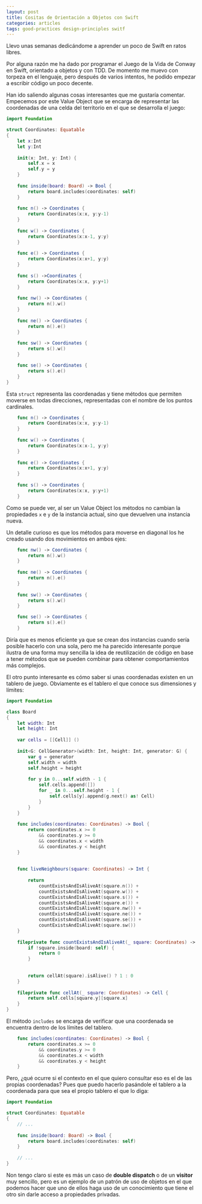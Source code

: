 ```yaml
---
layout: post
title: Cositas de Orientación a Objetos con Swift
categories: articles
tags: good-practices design-principles switf
---
```


Llevo unas semanas dedicándome a aprender un poco de Swift en ratos libres.

Por alguna razón me ha dado por programar el Juego de la Vida de Conway en Swift, orientado a objetos y con TDD. De momento me muevo con torpeza en el lenguaje, pero después de varios intentos, he podido empezar a escribir código un poco decente.

Han ido saliendo algunas cosas interesantes que me gustaría comentar. Empecemos por este Value Object que se encarga de representar las coordenadas de una celda del territorio en el que se desarrolla el juego:

```swift
import Foundation

struct Coordinates: Equatable
{
    let x:Int
    let y:Int
    
    init(x: Int, y: Int) {
        self.x = x
        self.y = y
    }
    
    func inside(board: Board) -> Bool {
        return board.includes(coordinates: self)
    }
    
    func n() -> Coordinates {
        return Coordinates(x:x, y:y-1)
    }
    
    func w() -> Coordinates {
        return Coordinates(x:x-1, y:y)
    }
    
    func e() -> Coordinates {
        return Coordinates(x:x+1, y:y)
    }
    
    func s() ->Coordinates {
        return Coordinates(x:x, y:y+1)
    }
    
    func nw() -> Coordinates {
        return n().w()
    }
    
    func ne() -> Coordinates {
        return n().e()
    }
    
    func sw() -> Coordinates {
        return s().w()
    }

    func se() -> Coordinates {
        return s().e()
    }
}
```

Esta `struct` representa las coordenadas y tiene métodos que permiten moverse en todas direcciones, representadas con el nombre de los puntos cardinales.

```swift
    func n() -> Coordinates {
        return Coordinates(x:x, y:y-1)
    }
    
    func w() -> Coordinates {
        return Coordinates(x:x-1, y:y)
    }
    
    func e() -> Coordinates {
        return Coordinates(x:x+1, y:y)
    }
    
    func s() -> Coordinates {
        return Coordinates(x:x, y:y+1)
    }
```

Como se puede ver, al ser un Value Object los métodos no cambian la propiedades `x` e `y` de la instancia actual, sino que devuelven una instancia nueva.

Un detalle curioso es que los métodos para moverse en diagonal los he creado usando dos movimientos en ambos ejes:

```swift
    func nw() -> Coordinates {
        return n().w()
    }
    
    func ne() -> Coordinates {
        return n().e()
    }
    
    func sw() -> Coordinates {
        return s().w()
    }

    func se() -> Coordinates {
        return s().e()
    }
```

Diría que es menos eficiente ya que se crean dos instancias cuando sería posible hacerlo con una sola, pero me ha parecido interesante porque ilustra de una forma muy sencilla la idea de reutilización de código en base a tener métodos que se pueden combinar para obtener comportamientos más complejos.

El otro punto interesante es cómo saber si unas coordenadas existen en un tablero de juego. Obviamente es el tablero el que conoce sus dimensiones y límites:

```swift
import Foundation

class Board
{
    let width: Int
    let height: Int
    
    var cells = [[Cell]] ()
    
    init<G: CellGenerator>(width: Int, height: Int, generator: G) {
        var g = generator
        self.width = width
        self.height = height
        
        for y in 0...self.width - 1 {
            self.cells.append([])
            for _ in 0...self.height - 1 {
                self.cells[y].append(g.next() as! Cell)
            }
        }
    }
    
    func includes(coordinates: Coordinates) -> Bool {
        return coordinates.x >= 0
            && coordinates.y >= 0
            && coordinates.x < width
            && coordinates.y < height
    }
    
    
    func liveNeighbours(square: Coordinates) -> Int {
        
        return
            countExistsAndIsAliveAt(square.n()) +
            countExistsAndIsAliveAt(square.w()) +
            countExistsAndIsAliveAt(square.s()) +
            countExistsAndIsAliveAt(square.e()) +
            countExistsAndIsAliveAt(square.nw()) +
            countExistsAndIsAliveAt(square.ne()) +
            countExistsAndIsAliveAt(square.se()) +
            countExistsAndIsAliveAt(square.sw())
    }
    
    fileprivate func countExistsAndIsAliveAt(_ square: Coordinates) -> Int {
        if !square.inside(board: self) {
            return 0
        }
        
        
        return cellAt(square).isAlive() ? 1 : 0
    }
    
    fileprivate func cellAt(_ square: Coordinates) -> Cell {
        return self.cells[square.y][square.x]
    }
}
```

El método `includes` se encarga de verificar que una coordenada se encuentra dentro de los límites del tablero.

```swift
    func includes(coordinates: Coordinates) -> Bool {
        return coordinates.x >= 0
            && coordinates.y >= 0
            && coordinates.x < width
            && coordinates.y < height
    }
```

Pero, ¿qué ocurre si el contexto en el que quiero consultar eso es el de las propias coordenadas? Pues que puedo hacerlo pasándole el tablero a la coordenada para que sea el propio tablero el que lo diga:

```swift
import Foundation

struct Coordinates: Equatable
{
    // ...
    
    func inside(board: Board) -> Bool {
        return board.includes(coordinates: self)
    }
    
    // ...    
}
```

Non tengo claro si este es más un caso de **double dispatch** o de un **visitor** muy sencillo, pero es un ejemplo de un patrón de uso de objetos en el que podemos hacer que uno de ellos haga uso de un conocimiento que tiene el otro sin darle acceso a propiedades privadas.


